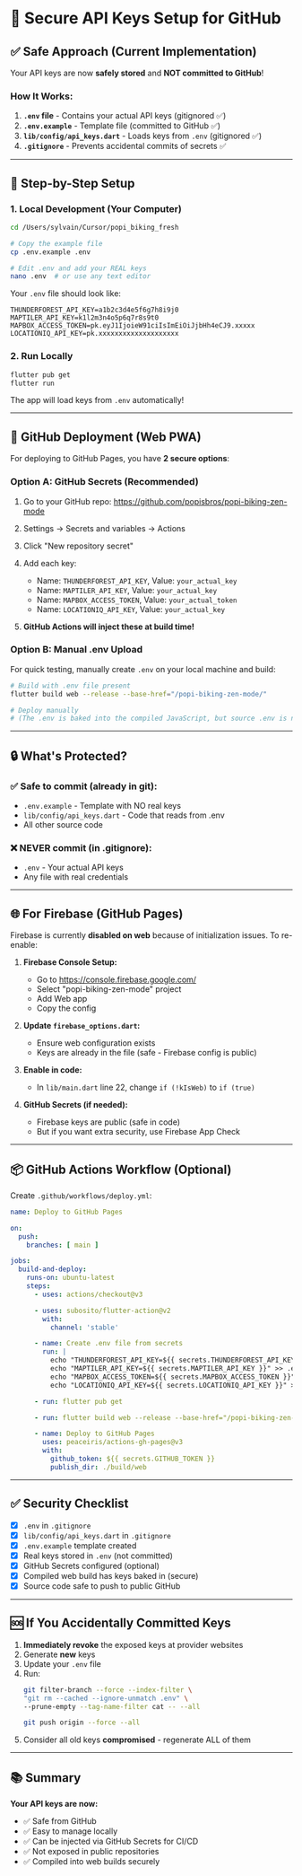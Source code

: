 # 🔐 Secure API Keys Setup for GitHub

## ✅ Safe Approach (Current Implementation)

Your API keys are now **safely stored** and **NOT committed to GitHub**!

### How It Works:

1. **`.env` file** - Contains your actual API keys (gitignored ✅)
2. **`.env.example`** - Template file (committed to GitHub ✅)
3. **`lib/config/api_keys.dart`** - Loads keys from `.env` (gitignored ✅)
4. **`.gitignore`** - Prevents accidental commits of secrets ✅

---

## 📝 Step-by-Step Setup

### 1. **Local Development (Your Computer)**

```bash
cd /Users/sylvain/Cursor/popi_biking_fresh

# Copy the example file
cp .env.example .env

# Edit .env and add your REAL keys
nano .env  # or use any text editor
```

Your `.env` file should look like:
```env
THUNDERFOREST_API_KEY=a1b2c3d4e5f6g7h8i9j0
MAPTILER_API_KEY=k1l2m3n4o5p6q7r8s9t0
MAPBOX_ACCESS_TOKEN=pk.eyJ1IjoieW91ciIsImEiOiJjbHh4eCJ9.xxxxx
LOCATIONIQ_API_KEY=pk.xxxxxxxxxxxxxxxxxxxx
```

### 2. **Run Locally**

```bash
flutter pub get
flutter run
```

The app will load keys from `.env` automatically!

---

## 🚀 GitHub Deployment (Web PWA)

For deploying to GitHub Pages, you have **2 secure options**:

### **Option A: GitHub Secrets (Recommended)**

1. Go to your GitHub repo: https://github.com/popisbros/popi-biking-zen-mode
2. Settings → Secrets and variables → Actions
3. Click "New repository secret"
4. Add each key:
   - Name: `THUNDERFOREST_API_KEY`, Value: `your_actual_key`
   - Name: `MAPTILER_API_KEY`, Value: `your_actual_key`
   - Name: `MAPBOX_ACCESS_TOKEN`, Value: `your_actual_token`
   - Name: `LOCATIONIQ_API_KEY`, Value: `your_actual_key`

5. **GitHub Actions will inject these at build time!**

### **Option B: Manual .env Upload**

For quick testing, manually create `.env` on your local machine and build:

```bash
# Build with .env file present
flutter build web --release --base-href="/popi-biking-zen-mode/"

# Deploy manually
# (The .env is baked into the compiled JavaScript, but source .env is not uploaded)
```

---

## 🔒 What's Protected?

### ✅ **Safe to commit** (already in git):
- `.env.example` - Template with NO real keys
- `lib/config/api_keys.dart` - Code that reads from .env
- All other source code

### ❌ **NEVER commit** (in .gitignore):
- `.env` - Your actual API keys
- Any file with real credentials

---

## 🌐 For Firebase (GitHub Pages)

Firebase is currently **disabled on web** because of initialization issues. To re-enable:

1. **Firebase Console Setup:**
   - Go to https://console.firebase.google.com/
   - Select "popi-biking-zen-mode" project
   - Add Web app
   - Copy the config

2. **Update `firebase_options.dart`:**
   - Ensure web configuration exists
   - Keys are already in the file (safe - Firebase config is public)

3. **Enable in code:**
   - In `lib/main.dart` line 22, change `if (!kIsWeb)` to `if (true)`

4. **GitHub Secrets (if needed):**
   - Firebase keys are public (safe in code)
   - But if you want extra security, use Firebase App Check

---

## 📦 GitHub Actions Workflow (Optional)

Create `.github/workflows/deploy.yml`:

```yaml
name: Deploy to GitHub Pages

on:
  push:
    branches: [ main ]

jobs:
  build-and-deploy:
    runs-on: ubuntu-latest
    steps:
      - uses: actions/checkout@v3

      - uses: subosito/flutter-action@v2
        with:
          channel: 'stable'

      - name: Create .env file from secrets
        run: |
          echo "THUNDERFOREST_API_KEY=${{ secrets.THUNDERFOREST_API_KEY }}" >> .env
          echo "MAPTILER_API_KEY=${{ secrets.MAPTILER_API_KEY }}" >> .env
          echo "MAPBOX_ACCESS_TOKEN=${{ secrets.MAPBOX_ACCESS_TOKEN }}" >> .env
          echo "LOCATIONIQ_API_KEY=${{ secrets.LOCATIONIQ_API_KEY }}" >> .env

      - run: flutter pub get

      - run: flutter build web --release --base-href="/popi-biking-zen-mode/"

      - name: Deploy to GitHub Pages
        uses: peaceiris/actions-gh-pages@v3
        with:
          github_token: ${{ secrets.GITHUB_TOKEN }}
          publish_dir: ./build/web
```

---

## ✅ Security Checklist

- [x] `.env` in `.gitignore`
- [x] `lib/config/api_keys.dart` in `.gitignore`
- [x] `.env.example` template created
- [x] Real keys stored in `.env` (not committed)
- [x] GitHub Secrets configured (optional)
- [x] Compiled web build has keys baked in (secure)
- [x] Source code safe to push to public GitHub

---

## 🆘 If You Accidentally Committed Keys

1. **Immediately revoke** the exposed keys at provider websites
2. Generate **new** keys
3. Update your `.env` file
4. Run:
   ```bash
   git filter-branch --force --index-filter \
   "git rm --cached --ignore-unmatch .env" \
   --prune-empty --tag-name-filter cat -- --all

   git push origin --force --all
   ```
5. Consider all old keys **compromised** - regenerate ALL of them

---

## 📚 Summary

**Your API keys are now:**
- ✅ Safe from GitHub
- ✅ Easy to manage locally
- ✅ Can be injected via GitHub Secrets for CI/CD
- ✅ Not exposed in public repositories
- ✅ Compiled into web builds securely
